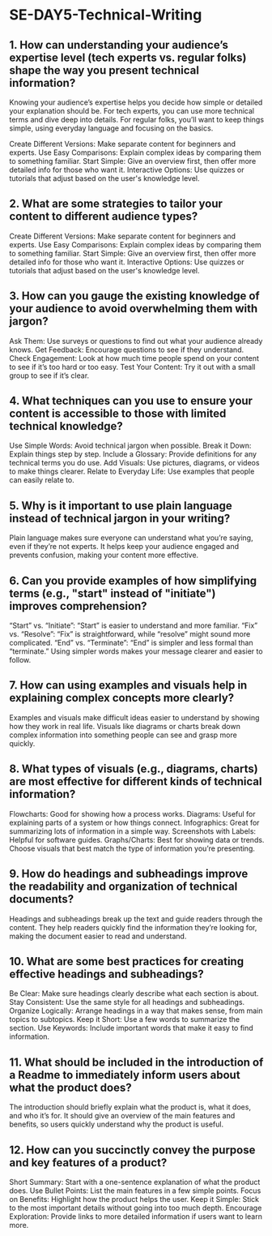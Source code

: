 # SE-DAY5-Technical-Writing
## 1. How can understanding your audience’s expertise level (tech experts vs. regular folks) shape the way you present technical information?

Knowing your audience’s expertise helps you decide how simple or detailed your explanation should be. For tech experts, you can use more technical terms and dive deep into details. For regular folks, you’ll want to keep things simple, using everyday language and focusing on the basics.

Create Different Versions: Make separate content for beginners and experts.
Use Easy Comparisons: Explain complex ideas by comparing them to something familiar.
Start Simple: Give an overview first, then offer more detailed info for those who want it.
Interactive Options: Use quizzes or tutorials that adjust based on the user's knowledge level.

## 2. What are some strategies to tailor your content to different audience types?

Create Different Versions: Make separate content for beginners and experts.
Use Easy Comparisons: Explain complex ideas by comparing them to something familiar.
Start Simple: Give an overview first, then offer more detailed info for those who want it.
Interactive Options: Use quizzes or tutorials that adjust based on the user's knowledge level.

## 3. How can you gauge the existing knowledge of your audience to avoid overwhelming them with jargon?

Ask Them: Use surveys or questions to find out what your audience already knows.
Get Feedback: Encourage questions to see if they understand.
Check Engagement: Look at how much time people spend on your content to see if it’s too hard or too easy.
Test Your Content: Try it out with a small group to see if it’s clear.

## 4. What techniques can you use to ensure your content is accessible to those with limited technical knowledge?

Use Simple Words: Avoid technical jargon when possible.
Break it Down: Explain things step by step.
Include a Glossary: Provide definitions for any technical terms you do use.
Add Visuals: Use pictures, diagrams, or videos to make things clearer.
Relate to Everyday Life: Use examples that people can easily relate to.

## 5. Why is it important to use plain language instead of technical jargon in your writing?

Plain language makes sure everyone can understand what you’re saying, even if they’re not experts. It helps keep your audience engaged and prevents confusion, making your content more effective.

## 6. Can you provide examples of how simplifying terms (e.g., "start" instead of "initiate") improves comprehension?

“Start” vs. “Initiate”: “Start” is easier to understand and more familiar.
“Fix” vs. “Resolve”: “Fix” is straightforward, while “resolve” might sound more complicated.
“End” vs. “Terminate”: “End” is simpler and less formal than “terminate.”
Using simpler words makes your message clearer and easier to follow.

## 7. How can using examples and visuals help in explaining complex concepts more clearly?

Examples and visuals make difficult ideas easier to understand by showing how they work in real life. Visuals like diagrams or charts break down complex information into something people can see and grasp more quickly.

## 8. What types of visuals (e.g., diagrams, charts) are most effective for different kinds of technical information?

Flowcharts: Good for showing how a process works.
Diagrams: Useful for explaining parts of a system or how things connect.
Infographics: Great for summarizing lots of information in a simple way.
Screenshots with Labels: Helpful for software guides.
Graphs/Charts: Best for showing data or trends.
Choose visuals that best match the type of information you’re presenting.

## 9. How do headings and subheadings improve the readability and organization of technical documents?

Headings and subheadings break up the text and guide readers through the content. They help readers quickly find the information they’re looking for, making the document easier to read and understand.

## 10. What are some best practices for creating effective headings and subheadings?

Be Clear: Make sure headings clearly describe what each section is about.
Stay Consistent: Use the same style for all headings and subheadings.
Organize Logically: Arrange headings in a way that makes sense, from main topics to subtopics.
Keep it Short: Use a few words to summarize the section.
Use Keywords: Include important words that make it easy to find information.

## 11. What should be included in the introduction of a Readme to immediately inform users about what the product does?

The introduction should briefly explain what the product is, what it does, and who it’s for. It should give an overview of the main features and benefits, so users quickly understand why the product is useful.

## 12. How can you succinctly convey the purpose and key features of a product?

Short Summary: Start with a one-sentence explanation of what the product does.
Use Bullet Points: List the main features in a few simple points.
Focus on Benefits: Highlight how the product helps the user.
Keep it Simple: Stick to the most important details without going into too much depth.
Encourage Exploration: Provide links to more detailed information if users want to learn more.
